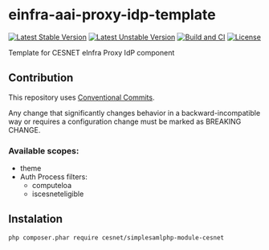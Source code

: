 # einfra-aai-proxy-idp-template
[![Latest Stable Version](https://poser.pugx.org/cesnet/simplesamlphp-module-cesnet/v/stable)](https://packagist.org/packages/cesnet/simplesamlphp-module-cesnet)
[![Latest Unstable Version](https://poser.pugx.org/cesnet/simplesamlphp-module-cesnet/v/unstable)](https://packagist.org/packages/cesnet/simplesamlphp-module-cesnet)
[![Build and CI](https://github.com/cesnet/einfra-aai-proxy-idp-template/actions/workflows/build_and_test.yml/badge.svg)](https://github.com/cesnet/einfra-aai-proxy-idp-template/actions/workflows/build_and_check.yml)
[![License](https://poser.pugx.org/cesnet/simplesamlphp-module-cesnet/license)](https://packagist.org/packages/cesnet/simplesamlphp-module-cesnet)

Template for CESNET eInfra Proxy IdP component

## Contribution

This repository uses [Conventional Commits](https://www.npmjs.com/package/@commitlint/config-conventional).

Any change that significantly changes behavior in a backward-incompatible way or requires a configuration change must be marked as BREAKING CHANGE.

### Available scopes:
* theme
* Auth Process filters:
    * computeloa
    * iscesneteligible

## Instalation

`php composer.phar require cesnet/simplesamlphp-module-cesnet`
